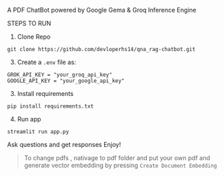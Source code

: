 A PDF ChatBot powered by Google Gema & Groq Inference Engine

STEPS TO RUN

1. Clone Repo
```
git clone https://github.com/devloperhs14/qna_rag-chatbot.git
```

3. Create a `.env` file as:
```
GROK_API_KEY = "your_groq_api_key"
GOOGLE_API_KEY = "your_google_api_key"
```

3. Install requirements
```
pip install requirements.txt
```

4. Run app
```
streamlit run app.py
```

Ask questions and get responses
Enjoy!

> To change pdfs , nativage to pdf folder and put your own pdf and generate vector embedding by pressing `Create Document Embedding` 
